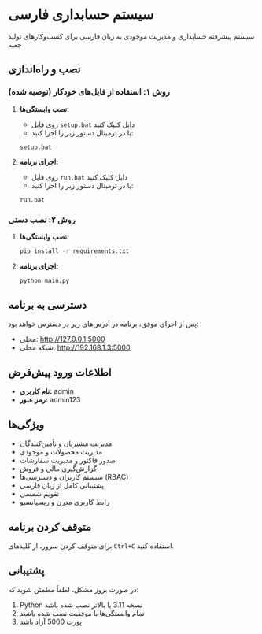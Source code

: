# سیستم حسابداری فارسی

سیستم پیشرفته حسابداری و مدیریت موجودی به زبان فارسی برای کسب‌وکارهای تولید جعبه

## نصب و راه‌اندازی

### روش ۱: استفاده از فایل‌های خودکار (توصیه شده)

1. **نصب وابستگی‌ها:**
   - روی فایل `setup.bat` دابل کلیک کنید
   - یا در ترمینال دستور زیر را اجرا کنید:
   ```
   setup.bat
   ```

2. **اجرای برنامه:**
   - روی فایل `run.bat` دابل کلیک کنید
   - یا در ترمینال دستور زیر را اجرا کنید:
   ```
   run.bat
   ```

### روش ۲: نصب دستی

1. **نصب وابستگی‌ها:**
   ```bash
   pip install -r requirements.txt
   ```

2. **اجرای برنامه:**
   ```bash
   python main.py
   ```

## دسترسی به برنامه

پس از اجرای موفق، برنامه در آدرس‌های زیر در دسترس خواهد بود:
- محلی: http://127.0.0.1:5000
- شبکه محلی: http://192.168.1.3:5000

## اطلاعات ورود پیش‌فرض

- **نام کاربری:** admin
- **رمز عبور:** admin123

## ویژگی‌ها

- مدیریت مشتریان و تأمین‌کنندگان
- مدیریت محصولات و موجودی
- صدور فاکتور و مدیریت سفارشات
- گزارش‌گیری مالی و فروش
- سیستم کاربران و دسترسی‌ها (RBAC)
- پشتیبانی کامل از زبان فارسی
- تقویم شمسی
- رابط کاربری مدرن و ریسپانسیو

## متوقف کردن برنامه

برای متوقف کردن سرور، از کلیدهای `Ctrl+C` استفاده کنید.

## پشتیبانی

در صورت بروز مشکل، لطفاً مطمئن شوید که:
1. Python نسخه 3.11 یا بالاتر نصب شده باشد
2. تمام وابستگی‌ها با موفقیت نصب شده باشند
3. پورت 5000 آزاد باشد